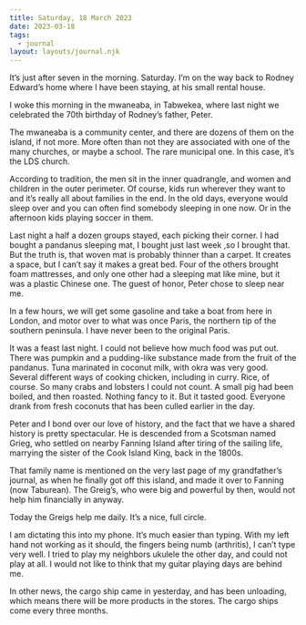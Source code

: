 ```yaml
---
title: Saturday, 18 March 2023
date: 2023-03-18
tags:
  - journal
layout: layouts/journal.njk
---
```

It’s just after seven in the morning. Saturday. I’m on the way back to Rodney Edward’s home where I have been staying, at his small rental house.

I woke this morning in the mwaneaba, in Tabwekea, where last night we celebrated the 70th birthday of Rodney’s father, Peter.

The mwaneaba is a community center, and there are dozens of them on the island, if not more. More often than not they are associated with one of the many churches, or maybe a school. The rare municipal one. In this case, it’s the LDS church.

According to tradition, the men sit in the inner quadrangle, and women and children in the outer perimeter. Of course, kids run wherever they want to and it’s really all about families in the end.  In the old days, everyone would sleep over and you can often find somebody sleeping in one now. Or in the afternoon kids playing soccer in them.

Last night a half a dozen groups stayed, each picking their corner. I had bought a pandanus sleeping mat, I bought just last week ,so I brought that. But the truth is, that woven mat is probably thinner than a carpet. It creates a space, but I can’t say it makes a great bed. Four of the others brought foam mattresses, and only one other had a sleeping mat like mine, but it was a plastic Chinese one. The guest of honor, Peter chose to sleep near me.

In a few hours, we will get some gasoline and take a boat from here in London, and motor over to what was once Paris, the northern tip of the southern peninsula. I have never been to the original Paris.

It was a feast last night. I could not believe how much food was put out. There was pumpkin and a pudding-like substance made from the fruit of the pandanus. Tuna marinated in coconut milk, with okra was very good. Several different ways of cooking chicken, including in curry. Rice, of course. So many crabs and lobsters I could not count. A small pig had been boiled, and then roasted. Nothing fancy to it. But it tasted good. Everyone drank from fresh coconuts that has been culled earlier in the day.

Peter and I bond over our love of history, and the fact that we have a shared history is pretty spectacular. He is descended from a Scotsman named Grieg, who settled on nearby Fanning Island after tiring of the sailing life, marrying the sister of the Cook Island King, back in the 1800s.

That family name is mentioned on the very last page of my grandfather’s journal, as when he finally got off this island, and made it over to Fanning (now Taburean). The Greig’s, who were big and powerful by then, would not help him financially in anyway.

Today the Greigs help me daily. It’s a nice, full circle.

I am dictating this into my phone. It’s much easier than typing. With my left hand not working as it should, the fingers being numb (arthritis), I can’t type very well. I tried to play my neighbors ukulele the other day, and could not play at all. I would not like to think that my guitar playing days are behind me.

In other news, the cargo ship came in yesterday, and has been unloading, which means there will be more products in the stores. The cargo ships come every three months.
